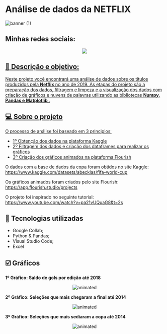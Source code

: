 # Análise de dados da NETFLIX

![banner (1)](https://github.com/Hugox96/Netflix_Analise/assets/62472486/3ffce98e-946d-4f4d-b7c6-997dd7cabdd0)




## Minhas redes sociais:

<p align="center">
	<a  href="https://github.com/Hugox96/">
	<img src="https://img.shields.io/static/v1?label=Git&message=Hugo&color=191970&style=for-the-badge&logo=ghost"/>
</p>	


 ## :memo: Descrição e objetivo:
 
Neste projeto você encontrará uma análise de dados sobre os títulos produzidos pela **Netflix** no ano de 2019. As etapas do projeto são a preparação dos dados, filtragem e limpeza e a visualização dos dados com criação de gráficos e nuvens de palavras utilizando as bibliotecas <b> Numpy, Pandas e Matplotlib </b>.


## 💻 Sobre o projeto

O processo de análise foi baseado em 3 principios:

* 1º Obtenção dos dados na plataforma Kaggle
* 2º Filtragem dos dados e criação dos dataframes para realizar os gráficos
* 3º Criação dos gráficos animados na plataforma Flourish

O dados com a base de dados da copa foram obtidos no site Kaggle: https://www.kaggle.com/datasets/abecklas/fifa-world-cup

Os gráficos animados foram criados pelo site Flourish: https://app.flourish.studio/projects

O projeto foi inspirado no seguinte tutorial: https://www.youtube.com/watch?v=pa21vUQuaG8&t=2s

## :wrench: Tecnologias utilizadas
* Google Collab;
* Python & Pandas;
* Visual Studio Code; 	
* Excel 	
	
## :ballot_box_with_check: Gráficos

<b> 1º Gráfico: Saldo de gols por edição até 2018 </b>

<p align="center">
  <img src="grafico1.gif" alt="animated"/>
</p>	

<b> 2º Gráfico: Seleções que mais chegaram a final até 2014 </b>

<p align="center">
  <img src="grafico2.gif" alt="animated"/>
</p>

<b> 3º Gráfico: Seleções que mais sediaram a copa até 2014 </b>

<p align="center">
  <img src="grafico3.gif" alt="animated"/>
</p>
